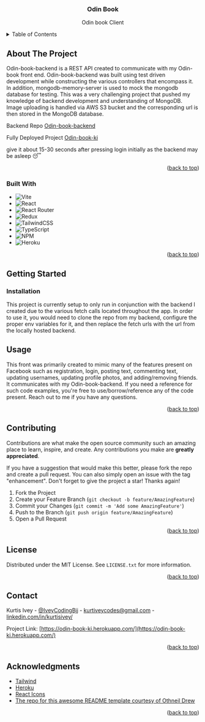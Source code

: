 <a name="readme-top"></a>

<!--
*** Thanks for checking out the Best-README-Template. If you have a suggestion
*** that would make this better, please fork the repo and create a pull request
*** or simply open an issue with the tag "enhancement".
*** Don't forget to give the project a star!
*** Thanks again! Now go create something AMAZING! :D
-->

<!-- PROJECT SHIELDS -->
<!--
*** I'm using markdown "reference style" links for readability.
*** Reference links are enclosed in brackets [ ] instead of parentheses ( ).
*** See the bottom of this document for the declaration of the reference variables
*** for contributors-url, forks-url, etc. This is an optional, concise syntax you may use.
*** https://www.markdownguide.org/basic-syntax/#reference-style-links
-->

<!-- PROJECT LOGO -->
<div align="center">
  <h3 align="center">Odin Book</h3>
  <p align="center">
    Odin book Client
    <br />
  </p>
</div>

<!-- TABLE OF CONTENTS -->
<details>
  <summary>Table of Contents</summary>
  <ol>
    <li>
      <a href="#about-the-project">About The Project</a>
      <ul>
        <li><a href="#built-with">Built With</a></li>
      </ul>
    </li>
    <li>
      <a href="#getting-started">Getting Started</a>
      <ul>
        <li><a href="#installation">Installation</a></li>
      </ul>
    </li>
    <li><a href="#usage">Usage</a></li>
    <li><a href="#contributing">Contributing</a></li>
    <li><a href="#license">License</a></li>
    <li><a href="#contact">Contact</a></li>
    <li><a href="#acknowledgments">Acknowledgments</a></li>
  </ol>
</details>

<!-- ABOUT THE PROJECT -->

## About The Project

Odin-book-backend is a REST API created to communicate with my Odin-book front end. Odin-book-backend was built using test driven development while constructing the various controllers that encompass it. In addition, mongodb-memory-server is used to mock the mongodb database for testing. This was a very challenging project that pushed my knowledge of backend development and understanding of MongoDB. Image uploading is handled via AWS S3 bucket and the corresponding url is then stored in the MongoDB database.

Backend Repo [Odin-book-backend](https://github.com/KurtisIvey/odin-book-backend)

Fully Deployed Project [Odin-book-ki](https://odin-book-ki.herokuapp.com/)

give it about 15-30 seconds after pressing login initially as the backend may be asleep 😴

<p align="right">(<a href="#readme-top">back to top</a>)</p>

### Built With

- ![Vite](https://img.shields.io/badge/vite-%23646CFF.svg?style=for-the-badge&logo=vite&logoColor=white)
- ![React](https://img.shields.io/badge/react-%2320232a.svg?style=for-the-badge&logo=react&logoColor=%2361DAFB)
- ![React Router](https://img.shields.io/badge/React_Router-CA4245?style=for-the-badge&logo=react-router&logoColor=white)
- ![Redux](https://img.shields.io/badge/redux-%23593d88.svg?style=for-the-badge&logo=redux&logoColor=white)
- ![TailwindCSS](https://img.shields.io/badge/tailwindcss-%2338B2AC.svg?style=for-the-badge&logo=tailwind-css&logoColor=white)
- ![TypeScript](https://img.shields.io/badge/typescript-%23007ACC.svg?style=for-the-badge&logo=typescript&logoColor=white)
- ![NPM](https://img.shields.io/badge/NPM-%23CB3837.svg?style=for-the-badge&logo=npm&logoColor=white)
- ![Heroku](https://img.shields.io/badge/heroku-%23430098.svg?style=for-the-badge&logo=heroku&logoColor=white)

<p align="right">(<a href="#readme-top">back to top</a>)</p>

<!-- GETTING STARTED -->

## Getting Started

### Installation

This project is currently setup to only run in conjunction with the backend I created due to the various fetch calls located throughout the app. In order to use it, you would need to clone the repo from my backend, configure the proper env variables for it, and then replace the fetch urls with the url from the locally hosted backend.

## Usage

This front was primarily created to mimic many of the features present on Facebook such as registration, login, posting text, commenting text, updating usernames, updating profile photos, and adding/removing friends. It communicates with my Odin-book-backend. If you need a reference for such code examples, you're free to use/borrow/reference any of the code present. Reach out to me if you have any questions.

<p align="right">(<a href="#readme-top">back to top</a>)</p>

<!-- CONTRIBUTING -->

## Contributing

Contributions are what make the open source community such an amazing place to learn, inspire, and create. Any contributions you make are **greatly appreciated**.

If you have a suggestion that would make this better, please fork the repo and create a pull request. You can also simply open an issue with the tag "enhancement".
Don't forget to give the project a star! Thanks again!

1. Fork the Project
2. Create your Feature Branch (`git checkout -b feature/AmazingFeature`)
3. Commit your Changes (`git commit -m 'Add some AmazingFeature'`)
4. Push to the Branch (`git push origin feature/AmazingFeature`)
5. Open a Pull Request

<p align="right">(<a href="#readme-top">back to top</a>)</p>

<!-- LICENSE -->

## License

Distributed under the MIT License. See `LICENSE.txt` for more information.

<p align="right">(<a href="#readme-top">back to top</a>)</p>

<!-- CONTACT -->

## Contact

Kurtis Ivey - [@IveyCodingBjj](https://twitter.com/IveyCodingBjj) - kurtiveycodes@gmail.com - [linkedin.com/in/kurtisivey/](https://www.linkedin.com/in/kurtisivey/)

Project Link: [https://odin-book-ki.herokuapp.com/](https://odin-book-ki.herokuapp.com/)

<p align="right">(<a href="#readme-top">back to top</a>)</p>

<!-- ACKNOWLEDGMENTS -->

## Acknowledgments

- [Tailwind](https://tailwindcss.com/)
- [Heroku](https://devcenter.heroku.com/categories/reference)
- [React Icons](https://react-icons.github.io/react-icons/search)
- [The repo for this awesome README template courtesy of Othneil Drew](https://github.com/othneildrew/Best-README-Template)

<p align="right">(<a href="#readme-top">back to top</a>)</p>
